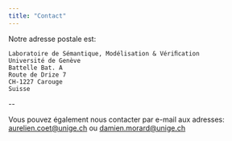 ```yaml
---
title: "Contact"
---
```


Notre adresse postale est:

```
Laboratoire de Sémantique, Modélisation & Vériﬁcation 
Université de Genève  
Battelle Bat. A  
Route de Drize 7  
CH-1227 Carouge  
Suisse  
```  
--

Vous pouvez également nous contacter par e-mail aux adresses:
[aurelien.coet@unige.ch](mailto:aurelien.coet@unige.ch)
ou
[damien.morard@unige.ch](mailto:damien.morard@unige.ch)